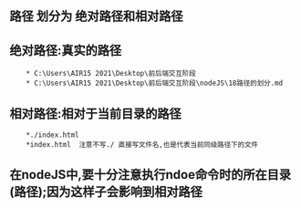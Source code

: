 ## 路径 划分为 绝对路径和相对路径
## 绝对路径:真实的路径
        * C:\Users\AIR15 2021\Desktop\前后端交互阶段
        * C:\Users\AIR15 2021\Desktop\前后端交互阶段\nodeJS\18路径的划分.md
## 相对路径:相对于当前目录的路径
        *./index.html
        *index.html  注意不写./ 直接写文件名,也是代表当前同级路径下的文件

## 在nodeJS中,要十分注意执行ndoe命令时的所在目录(路径);因为这样子会影响到相对路径
